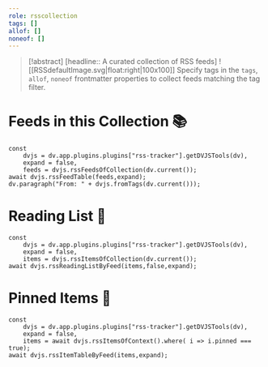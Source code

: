 ```yaml
---
role: rsscollection
tags: []
allof: []
noneof: []
---
```


> [!abstract] [headline:: A curated collection of RSS feeds]
> ![[RSSdefaultImage.svg|float:right|100x100]] Specify tags in the `tags`, `allof`, `noneof` frontmatter properties to collect feeds matching the tag filter.

# Feeds in this Collection 📚

~~~dataviewjs
const
	dvjs = dv.app.plugins.plugins["rss-tracker"].getDVJSTools(dv),
	expand = false,
	feeds = dvjs.rssFeedsOfCollection(dv.current());
await dvjs.rssFeedTable(feeds,expand);
dv.paragraph("From: " + dvjs.fromTags(dv.current()));
~~~

# Reading List 📑

~~~dataviewjs
const
	dvjs = dv.app.plugins.plugins["rss-tracker"].getDVJSTools(dv),
	expand = false,
	items = dvjs.rssItemsOfCollection(dv.current());
await dvjs.rssReadingListByFeed(items,false,expand);
~~~

# Pinned Items 📍

~~~dataviewjs
const
	dvjs = dv.app.plugins.plugins["rss-tracker"].getDVJSTools(dv),
	expand = false,
	items = await dvjs.rssItemsOfContext().where( i => i.pinned === true);
await dvjs.rssItemTableByFeed(items,expand);
~~~